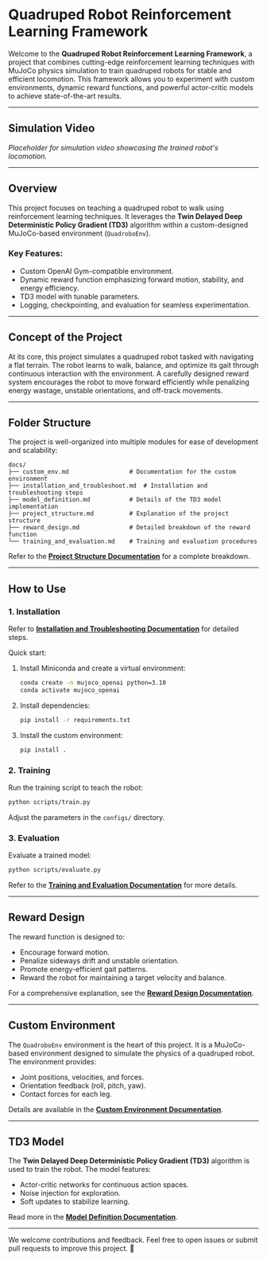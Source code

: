 # Quadruped Robot Reinforcement Learning Framework

Welcome to the **Quadruped Robot Reinforcement Learning Framework**, a project that combines cutting-edge reinforcement learning techniques with MuJoCo physics simulation to train quadruped robots for stable and efficient locomotion. This framework allows you to experiment with custom environments, dynamic reward functions, and powerful actor-critic models to achieve state-of-the-art results.

---

## **Simulation Video**

*Placeholder for simulation video showcasing the trained robot's locomotion.*

---

## **Overview**

This project focuses on teaching a quadruped robot to walk using reinforcement learning techniques. It leverages the **Twin Delayed Deep Deterministic Policy Gradient (TD3)** algorithm within a custom-designed MuJoCo-based environment (`QuadroboEnv`).

### Key Features:
- Custom OpenAI Gym-compatible environment.
- Dynamic reward function emphasizing forward motion, stability, and energy efficiency.
- TD3 model with tunable parameters.
- Logging, checkpointing, and evaluation for seamless experimentation.

---

## **Concept of the Project**

At its core, this project simulates a quadruped robot tasked with navigating a flat terrain. The robot learns to walk, balance, and optimize its gait through continuous interaction with the environment. A carefully designed reward system encourages the robot to move forward efficiently while penalizing energy wastage, unstable orientations, and off-track movements.

---

## **Folder Structure**

The project is well-organized into multiple modules for ease of development and scalability:

```plaintext
docs/
├── custom_env.md                 # Documentation for the custom environment
├── installation_and_troubleshoot.md  # Installation and troubleshooting steps
├── model_definition.md           # Details of the TD3 model implementation
├── project_structure.md          # Explanation of the project structure
├── reward_design.md              # Detailed breakdown of the reward function
└── training_and_evaluation.md    # Training and evaluation procedures
```

Refer to the **[Project Structure Documentation](docs/project_structure.md)** for a complete breakdown.

---

## **How to Use**

### 1. **Installation**
Refer to **[Installation and Troubleshooting Documentation](docs/installation_and_troubleshoot.md)** for detailed steps.

Quick start:
1. Install Miniconda and create a virtual environment:
   ```bash
   conda create -n mujoco_openai python=3.10
   conda activate mujoco_openai
   ```
2. Install dependencies:
   ```bash
   pip install -r requirements.txt
   ```
3. Install the custom environment:
   ```bash
   pip install .
   ```

### 2. **Training**
Run the training script to teach the robot:
```bash
python scripts/train.py
```
Adjust the parameters in the `configs/` directory.

### 3. **Evaluation**
Evaluate a trained model:
```bash
python scripts/evaluate.py
```
Refer to the **[Training and Evaluation Documentation](docs/training_and_evaluation.md)** for more details.

---

## **Reward Design**

The reward function is designed to:
- Encourage forward motion.
- Penalize sideways drift and unstable orientation.
- Promote energy-efficient gait patterns.
- Reward the robot for maintaining a target velocity and balance.

For a comprehensive explanation, see the **[Reward Design Documentation](docs/reward_design.md)**.

---

## **Custom Environment**

The `QuadroboEnv` environment is the heart of this project. It is a MuJoCo-based environment designed to simulate the physics of a quadruped robot. The environment provides:
- Joint positions, velocities, and forces.
- Orientation feedback (roll, pitch, yaw).
- Contact forces for each leg.

Details are available in the **[Custom Environment Documentation](docs/custom_env.md)**.

---

## **TD3 Model**

The **Twin Delayed Deep Deterministic Policy Gradient (TD3)** algorithm is used to train the robot. The model features:
- Actor-critic networks for continuous action spaces.
- Noise injection for exploration.
- Soft updates to stabilize learning.

Read more in the **[Model Definition Documentation](docs/model_definition.md)**.


---


We welcome contributions and feedback. Feel free to open issues or submit pull requests to improve this project. 🚀